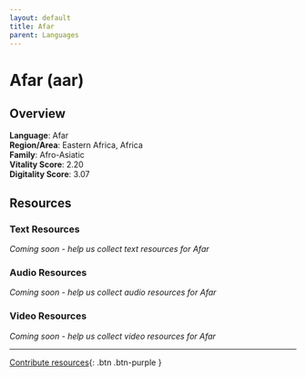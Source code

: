 ```yaml
---
layout: default
title: Afar
parent: Languages
---
```


# Afar (aar)

## Overview

**Language**: Afar  
**Region/Area**: Eastern Africa, Africa  
**Family**: Afro-Asiatic  
**Vitality Score**: 2.20  
**Digitality Score**: 3.07  

## Resources

### Text Resources
*Coming soon - help us collect text resources for Afar*

### Audio Resources
*Coming soon - help us collect audio resources for Afar*

### Video Resources
*Coming soon - help us collect video resources for Afar*

---

[Contribute resources](https://fairtrain.github.io/){: .btn .btn-purple }
